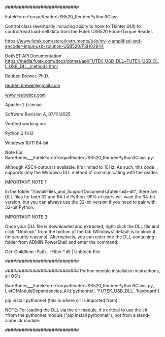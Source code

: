 ###########################

FutekForceTorqueReaderUSB520_ReubenPython3Class

Control class (eventually including ability to hook to Tkinter GUI) to control/read load-cell data from the Futek USB520 Force/Torque Reader.

https://www.futek.com/store/instruments/usb/mv-v-amplified-and-encoder-input-usb-solution-USB520/FSH03944

DotNET API Documentation: https://media.futek.com/docs/dotnet/api/FUTEK_USB_DLL~FUTEK_USB_DLL.USB_DLL_methods.html

Reuben Brewer, Ph.D.

reuben.brewer@gmail.com

www.reubotics.com

Apache 2 License

Software Revision A, 07/11/2025

Verified working on:

Python 3.11/12

Windows 10/11 64-bit

Note For BareBones___FutekForceTorqueReaderUSB520_ReubenPython3Class.py:

Although ASCII-output is available, it's limited to 10Hz. As such, this code supports only the Windows-DLL method of communicating with the reader.

IMPORTANT NOTE 1:

In the folder "\InstallFiles_and_SupportDocuments\futek-usb-dll", there are DLL files for both 32 and 64-bit Python. 99% of users will want the 64-bit version,
but you can always use the 32-bit version if you need to pair with 32-bit Python.

IMPORTANT NOTE 2:

Once your DLL file is downloaded and extracted, right-click the DLL file and click "Unblock" from the bottom of the tab (Windows' default is to block it for security reasons).
Alternatively, you can enter into the DLL-containing-folder from ADMIN PowerShell and enter the command:

Get-ChildItem -Path . -Filter *.dll | Unblock-File

###########################



########################### Python module installation instructions, all OS's

BareBones___FutekForceTorqueReaderUSB520_ReubenPython3Class.py, ListOfModuleDependencies_All:['pythonnet', 'FUTEK_USB_DLL', 'keyboard']

pip install pythonnet (this is where clr is imported from).

NOTE: For loading the DLL via the clr module, it's critical to use the clr *from the pythonnet module ("pip install pythonnet"), not from a stand-alone clr module.

###########################
